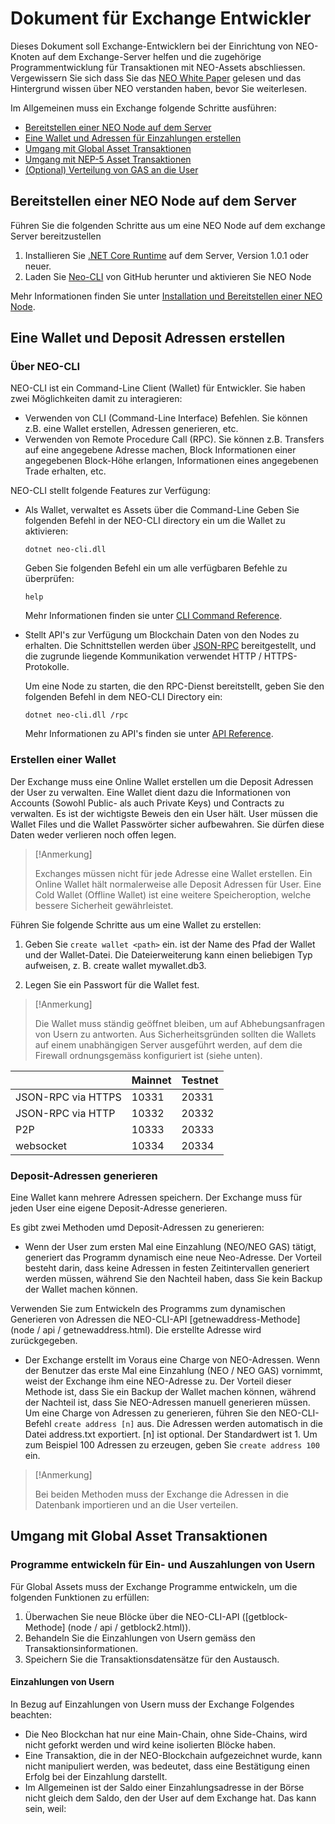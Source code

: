 # Dokument für Exchange Entwickler
Dieses Dokument soll Exchange-Entwicklern bei der Einrichtung von NEO-Knoten auf dem Exchange-Server helfen und die zugehörige Programmentwicklung für Transaktionen mit NEO-Assets abschliessen. Vergewissern Sie sich dass Sie das [NEO White Paper](index.html) gelesen und das Hintergrund wissen über NEO verstanden haben, bevor Sie weiterlesen.

Im Allgemeinen muss ein Exchange folgende Schritte ausführen:

- [Bereitstellen einer NEO Node auf dem Server](#deploying-a-neo-node-on-server)
- [Eine Wallet und Adressen für Einzahlungen erstellen](#creating-a-wallet-and-deposit-addresses)
- [Umgang mit Global Asset Transaktionen](#dealing-with-global-assets-transactions)
- [Umgang mit NEP-5 Asset Transaktionen](#dealing-with-nep-5-assets-transactions)
- [(Optional) Verteilung von GAS an die User](#optional-distributing-gas-to-users)

## Bereitstellen einer NEO Node auf dem Server

Führen Sie die folgenden Schritte aus um eine NEO Node auf dem exchange Server bereitzustellen

1. Installieren Sie [.NET Core Runtime](https://www.microsoft.com/net/download/core#/runtime) auf dem Server, Version 1.0.1 oder neuer.
2. Laden Sie [Neo-CLI](https://github.com/neo-project/neo-cli/releases) von GitHub herunter und aktivieren Sie NEO Node

Mehr Informationen finden Sie unter [Installation und Bereitstellen einer NEO Node](node/setup.html).

## Eine Wallet und Deposit Adressen erstellen

### Über NEO-CLI

NEO-CLI ist ein Command-Line Client (Wallet) für Entwickler. Sie haben zwei Möglichkeiten damit zu interagieren:

- Verwenden von CLI (Command-Line Interface) Befehlen. Sie können z.B. eine Wallet erstellen, Adressen generieren, etc.
- Verwenden von Remote Procedure Call (RPC). Sie können z.B. Transfers auf eine angegebene Adresse machen, Block Informationen einer angegebenen Block-Höhe erlangen, Informationen eines angegebenen Trade erhalten, etc.

NEO-CLI stellt folgende Features zur Verfügung:

- Als Wallet, verwaltet es Assets über die Command-Line
  Geben Sie folgenden Befehl in der NEO-CLI directory ein um die Wallet zu aktivieren:
  
  ```
  dotnet neo-cli.dll
  ```
  
  Geben Sie folgenden Befehl ein um alle verfügbaren Befehle zu überprüfen:
  
  ```
  help
  ```
  
  Mehr Informationen finden sie unter [CLI Command Reference](node/cli.html).
  
- Stellt API's zur Verfügung um Blockchain Daten von den Nodes zu erhalten. Die Schnittstellen werden über [JSON-RPC](http://www.jsonrpc.org/specification) bereitgestellt, und die zugrunde liegende Kommunikation verwendet HTTP / HTTPS-Protokolle.

  Um eine Node zu starten, die den RPC-Dienst bereitstellt, geben Sie den folgenden Befehl in dem NEO-CLI Directory ein:
  
  ```
  dotnet neo-cli.dll /rpc
  ```
  Mehr Informationen zu API's finden sie unter [API Reference](node/api.html).
  
### Erstellen einer Wallet

Der Exchange muss eine Online Wallet erstellen um die Deposit Adressen der User zu verwalten. Eine Wallet dient dazu die Informationen von Accounts (Sowohl Public- als auch Private Keys) und Contracts zu verwalten. Es ist der wichtigste Beweis den ein User hält. User müssen die Wallet Files und die Wallet Passwörter sicher aufbewahren. Sie dürfen diese Daten weder verlieren noch offen legen.

> [!Anmerkung]
>
> Exchanges müssen nicht für jede Adresse eine Wallet erstellen. Ein Online Wallet hält normalerweise alle Deposit Adressen für User. Eine Cold Wallet (Offline Wallet) ist eine weitere Speicheroption, welche bessere Sicherheit gewährleistet.

Führen Sie folgende Schritte aus um eine Wallet zu erstellen:

1. Geben Sie `create wallet <path>` ein.
   <path> ist der Name des Pfad der Wallet und der Wallet-Datei.  Die Dateierweiterung kann einen beliebigen Typ aufweisen, z. B. create wallet mywallet.db3.
  
2. Legen Sie ein Passwort für die Wallet fest.

> [!Anmerkung]
>  
> Die Wallet muss ständig geöffnet bleiben, um auf Abhebungsanfragen von Usern zu antworten. Aus Sicherheitsgründen sollten die Wallets auf einem unabhängigen Server ausgeführt werden, auf dem die Firewall ordnungsgemäss konfiguriert ist (siehe unten).
  
  |                    | Mainnet | Testnet |
| ------------------ | ------- | ------- |
| JSON-RPC via HTTPS | 10331   | 20331   |
| JSON-RPC via HTTP  | 10332   | 20332   |
| P2P                | 10333   | 20333   |
| websocket          | 10334   | 20334   |

### Deposit-Adressen generieren

Eine Wallet kann mehrere Adressen speichern. Der Exchange muss für jeden User eine eigene Deposit-Adresse generieren.

Es gibt zwei Methoden umd Deposit-Adressen zu generieren:

- Wenn der User zum ersten Mal eine Einzahlung (NEO/NEO GAS) tätigt, generiert das Programm dynamisch eine neue Neo-Adresse. Der Vorteil besteht darin, dass keine Adressen in festen Zeitintervallen generiert werden müssen, während Sie den Nachteil haben, dass Sie kein Backup der Wallet machen können.

Verwenden Sie zum Entwickeln des Programms zum dynamischen Generieren von Adressen die NEO-CLI-API [getnewaddress-Methode] (node ​​/ api / getnewaddress.html). Die erstellte Adresse wird zurückgegeben.

- Der Exchange erstellt im Voraus eine Charge von NEO-Adressen. Wenn der Benutzer das erste Mal eine Einzahlung (NEO / NEO GAS) vornimmt, weist der Exchange ihm eine NEO-Adresse zu. Der Vorteil dieser Methode ist, dass Sie ein Backup der Wallet machen können, während der Nachteil ist, dass Sie NEO-Adressen manuell generieren müssen. Um eine Charge von Adressen zu generieren, führen Sie den NEO-CLI-Befehl `create address [n]` aus. Die Adressen werden automatisch in die Datei address.txt exportiert. [n] ist optional. Der Standardwert ist 1. Um zum Beispiel 100 Adressen zu erzeugen, geben Sie `create address 100` ein.

> [!Anmerkung]
>
> Bei beiden Methoden muss der Exchange die Adressen in die Datenbank importieren und an die User verteilen.

## Umgang mit Global Asset Transaktionen

### Programme entwickeln für Ein- und Auszahlungen von Usern

Für Global Assets muss der Exchange Programme entwickeln, um die folgenden Funktionen zu erfüllen:

1. Überwachen Sie neue Blöcke über die NEO-CLI-API ([getblock-Methode] (node ​​/ api / getblock2.html)).
2. Behandeln Sie die Einzahlungen von Usern gemäss den Transaktionsinformationen.
3. Speichern Sie die Transaktionsdatensätze für den Austausch.

#### Einzahlungen von Usern

In Bezug auf Einzahlungen von Usern muss der Exchange Folgendes beachten:

- Die Neo Blockchan hat nur eine Main-Chain, ohne Side-Chains, wird nicht geforkt werden und wird keine isolierten Blöcke haben.
- Eine Transaktion, die in der NEO-Blockchain aufgezeichnet wurde, kann nicht manipuliert werden, was bedeutet, dass eine Bestätigung einen Erfolg bei der Einzahlung darstellt.
- Im Allgemeinen ist der Saldo einer Einzahlungsadresse in der Börse nicht gleich dem Saldo, den der User auf dem Exchange hat. Das kann sein, weil:



  
  
  
  
  
  
  
  
  
  
  





